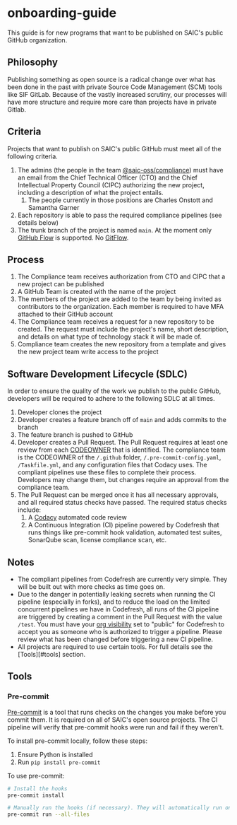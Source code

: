 # onboarding-guide

This guide is for new programs that want to be published on SAIC's public GitHub organization.

## Philosophy

Publishing something as open source is a radical change over what has been done in the past with private Source Code Management (SCM) tools like SIF GitLab. Because of the vastly increased scrutiny, our processes will have more structure and require more care than projects have in private Gitlab.

## Criteria

Projects that want to publish on SAIC's public GitHub must meet all of the following criteria.

1. The admins (the people in the team [@saic-oss/compliance](https://github.com/orgs/saic-oss/teams/compliance)) must have an email from the Chief Technical Officer (CTO) and the Chief Intellectual Property Council (CIPC) authorizing the new project, including a description of what the project entails.
    1. The people currently in those positions are Charles Onstott and Samantha Garner
1. Each repository is able to pass the required compliance pipelines (see details below)
1. The trunk branch of the project is named `main`. At the moment only [GitHub Flow](https://guides.github.com/introduction/flow/) is supported. No [GitFlow](https://www.atlassian.com/git/tutorials/comparing-workflows/gitflow-workflow).

## Process

1. The Compliance team receives authorization from CTO and CIPC that a new project can be published
1. A GitHub Team is created with the name of the project
1. The members of the project are added to the team by being invited as contributors to the organization. Each member is required to have MFA attached to their GitHub account 
1. The Compliance team receives a request for a new repository to be created. The request must include the project's name, short description, and details on what type of technology stack it will be made of.
1. Compliance team creates the new repository from a template and gives the new project team write access to the project

## Software Development Lifecycle (SDLC)

In order to ensure the quality of the work we publish to the public GitHub, developers will be required to adhere to the following SDLC at all times.

1. Developer clones the project
1. Developer creates a feature branch off of `main` and adds commits to the branch
1. The feature branch is pushed to GitHub
1. Developer creates a Pull Request. The Pull Request requires at least one review from each [CODEOWNER](https://docs.github.com/en/free-pro-team@latest/github/creating-cloning-and-archiving-repositories/about-code-owners) that is identified. The compliance team is the CODEOWNER of the `/.github` folder, `/.pre-commit-config.yaml`, `/Taskfile.yml`, and any configuration files that Codacy uses. The compliant pipelines use these files to complete their process. Developers may change them, but changes require an approval from the compliance team.
1. The Pull Request can be merged once it has all necessary approvals, and all required status checks have passed. The required status checks include:
    1. A [Codacy](https://app.codacy.com/) automated code review
    1. A Continuous Integration (CI) pipeline powered by Codefresh that runs things like pre-commit hook validation, automated test suites, SonarQube scan, license compliance scan, etc.
    
## Notes

- The compliant pipelines from Codefresh are currently very simple. They will be built out with more checks as time goes on.
- Due to the danger in potentially leaking secrets when running the CI pipeline (especially in forks), and to reduce the load on the limited concurrent pipelines we have in Codefresh, all runs of the CI pipeline are triggered by creating a comment in the Pull Request with the value `/test`. You must have your [org visibility](https://github.com/orgs/saic-oss/people) set to "public" for Codefresh to accept you as someone who is authorized to trigger a pipeline. Please review what has been changed before triggering a new CI pipeline.
- All projects are required to use certain tools. For full details see the [Tools][#tools] section.

## Tools

### Pre-commit

[Pre-commit](https://pre-commit.com/) is a tool that runs checks on the changes you make before you commit them. It is required on all of SAIC's open source projects. The CI pipeline will verify that pre-commit hooks were run and fail if they weren't.

To install pre-commit locally, follow these steps:

1. Ensure Python is installed
1. Run `pip install pre-commit`

To use pre-commit:

```sh
# Install the hooks
pre-commit install

# Manually run the hooks (if necessary). They will automatically run on every git commit.
pre-commit run --all-files
```

